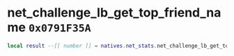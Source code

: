 # net_challenge_lb_get_top_friend_name `0x0791F35A`

```lua
local result --[[ number ]] = natives.net_stats.net_challenge_lb_get_top_friend_name()
```